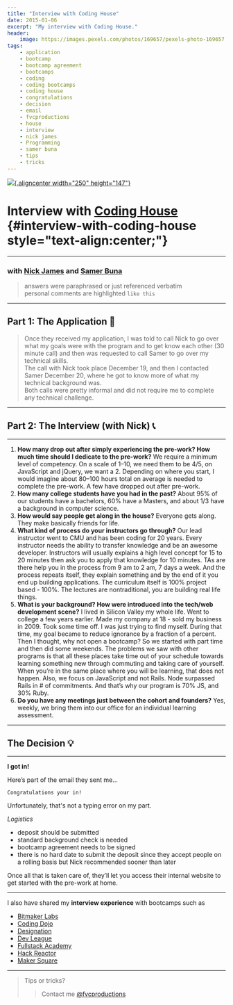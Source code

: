 ```yaml
---
title: "Interview with Coding House"
date: 2015-01-06
excerpt: "My interview with Coding House."
header:
    image: https://images.pexels.com/photos/169657/pexels-photo-169657.jpeg
tags:
    - application
    - bootcamp
    - bootcamp agreement
    - bootcamps
    - coding
    - coding bootcamps
    - coding house
    - congratulations
    - decision
    - email
    - fvcproductions
    - house
    - interview
    - nick james
    - Programming
    - samer buna
    - tips
    - tricks
---
```


[![](https://course_report_production.s3.amazonaws.com/rich/rich_files/rich_files/74/s300/coding-house-logo.png){.aligncenter
width="250" height="147"}](http://www.codinghouse.com)

Interview with [Coding House](http://www.codinghouse.com "Coding House") {#interview-with-coding-house style="text-align:center;"}
========================================================================

------------------------------------------------------------------------

### with [Nick James](https://www.linkedin.com/in/hellonick) and [Samer Buna](https://www.linkedin.com/in/samerbuna)

> answers were paraphrased or just referenced verbatim\
> personal comments are highlighted `like this`

------------------------------------------------------------------------

**Part 1: The Application 📝**
-----------------------------

> Once they received my application, I was told to call Nick to go over
> what my goals were with the program and to get know each other (30
> minute call) and then was requested to call Samer to go over my
> technical skills.\
> The call with Nick took place December 19, and then I contacted Samer
> December 20, where he got to know more of what my technical background
> was.\
> Both calls were pretty informal and did not require me to complete any
> technical challenge.

------------------------------------------------------------------------

**Part 2: The Interview (with Nick)** 📞
---------------------------------------

------------------------------------------------------------------------

1.  **How many drop out after simply experiencing the pre-work? How much
    time should I dedicate to the pre-work?** We require a minimum level
    of competency. On a scale of 1–10, we need them to be 4/5, on
    JavaScript and jQuery, we want a 2. Depending on where you start, I
    would imagine about 80–100 hours total on average is needed to
    complete the pre-work. A few have dropped out after pre-work.
2.  **How many college students have you had in the past?** About 95% of
    our students have a bachelors, 60% have a Masters, and about 1/3
    have a background in computer science.
3.  **How would say people get along in the house?** Everyone gets
    along. They make basically friends for life.
4.  **What kind of process do your instructors go through?** Our lead
    instructor went to CMU and has been coding for 20 years. Every
    instructor needs the ability to transfer knowledge and be an awesome
    developer. Instructors will usually explains a high level concept
    for 15 to 20 minutes then ask you to apply that knowledge for 10
    minutes. TAs are there help you in the process from 9 am to 2 am, 7
    days a week. And the process repeats itself, they explain something
    and by the end of it you end up building applications. The
    curriculum itself is 100% project based - 100%. The lectures are
    nontraditional, you are building real life things.
5.  **What is your background? How were introduced into the tech/web
    development scene?** I lived in Silicon Valley my whole life. Went
    to college a few years earlier. Made my company at 18 - sold my
    business in 2009. Took some time off. I was just trying to find
    myself. During that time, my goal became to reduce ignorance by a
    fraction of a percent. Then I thought, why not open a bootcamp? So
    we started with part time and then did some weekends. The problems
    we saw with other programs is that all these places take time out of
    your schedule towards learning something new through commuting and
    taking care of yourself. When you’re in the same place where you
    will be learning, that does not happen. Also, we focus on JavaScript
    and not Rails. Node surpassed Rails in \# of commitments. And that’s
    why our program is 70% JS, and 30% Ruby.
6.  **Do you have any meetings just between the cohort and founders?**
    Yes, weekly, we bring them into our office for an individual
    learning assessment.

------------------------------------------------------------------------

**The Decision 💡**
------------------

------------------------------------------------------------------------

**I got in!**

Here’s part of the email they sent me...

    Congratulations your in!

Unfortunately, that's not a typing error on my part.

*Logistics*

-   deposit should be submitted
-   standard background check is needed
-   bootcamp agreement needs to be signed
-   there is no hard date to submit the deposit since they accept people
    on a rolling basis but Nick recommended sooner than later

Once all that is taken care of, they’ll let you access their internal
website to get started with the pre-work at home.

------------------------------------------------------------------------

I also have shared my **interview experience** with bootcamps such as

-   [Bitmaker
    Labs](http://fvcproductions.com/2014/03/12/bitmaker-labs/ "Bitmaker Labs")
-   [Coding
    Dojo](http://fvcproductions.com/2015/01/06/interview-coding-dojo/ "Interview with Coding Dojo 🍜")
-   [Designation](http://fvcproductions.com/2015/01/06/interview-with-designation/ "Interview with Designation 🎨")
-   [Dev
    League](http://fvcproductions.com/2015/01/06/experience-with-devleague/ "Interview With DevLeague 💻")
-   [Fullstack
    Academy](http://fvcproductions.com/2014/12/28/my-experience-with-fullstack-academy-of-code/ "My Experience with Fullstack Academy of Code 💻")
-   [Hack
    Reactor](http://fvcproductions.com/2015/01/05/questioning-hack-reactor/ "Questioning Hack Reactor 🔑")
-   [Maker
    Square](http://fvcproductions.com/2015/01/14/my-experience-with-makersquare-%f0%9f%92/ "My Experience with MakerSquare 💻")

------------------------------------------------------------------------

> Tips or tricks?
>
> > Contact me [@fvcproductions](http://twitter.com/fvcproductions)
